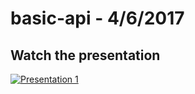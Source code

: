 # basic-api - 4/6/2017

## Watch the presentation
[![Presentation 1](https://img.youtube.com/vi/fvDj-w8oGas/0.jpg)](https://www.youtube.com/watch?v=fvDj-w8oGas)
